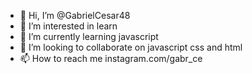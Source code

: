 - 👋 Hi, I’m @GabrielCesar48
- 👀 I’m interested in learn
- 🌱 I’m currently learning javascript
- 💞️ I’m looking to collaborate on javascript css and html 
- 📫 How to reach me instagram.com/gabr_ce

<!---
GabrielCesar48/GabrielCesar48 is a ✨ special ✨ repository because its `README.md` (this file) appears on your GitHub profile.
You can click the Preview link to take a look at your changes.
--->
